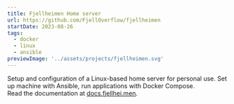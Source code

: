 ```yaml
---
title: Fjellheimen Home server
url: https://github.com/FjellOverflow/fjellheimen
startDate: 2023-08-26
tags:
  - docker
  - linux
  - ansible
previewImage: '../assets/projects/fjellheimen.svg'
---
```


Setup and configuration of a Linux-based home server for personal use.
Set up machine with Ansible, run applications with Docker Compose.\
Read the documentation at [docs.fjellhei.men](https://docs.fjellhei.men/).
